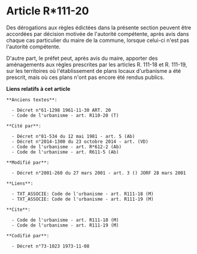 # Article R*111-20

Des dérogations aux règles édictées dans la présente section peuvent être accordées par décision motivée de l'autorité
compétente, après avis dans chaque cas particulier du maire de la commune, lorsque celui-ci n'est pas l'autorité compétente.

D'autre part, le préfet peut, après avis du maire, apporter des aménagements aux règles prescrites par les articles R. 111-18
et R. 111-19, sur les territoires où l'établissement de plans locaux d'urbanisme a été prescrit, mais où ces plans n'ont pas
encore été rendus publics.

**Liens relatifs à cet article**

	**Anciens textes**:

	  - Décret n°61-1298 1961-11-30 ART. 20
	  - Code de l'urbanisme - art. R110-20 (T)

	**Cité par**:

	  - Décret n°81-534 du 12 mai 1981 - art. 5 (Ab)
	  - Décret n°2014-1300 du 23 octobre 2014 - art. (VD)
	  - Code de l'urbanisme - art. R*612-2 (Ab)
	  - Code de l'urbanisme - art. R611-5 (Ab)

	**Modifié par**:

	  - Décret n°2001-260 du 27 mars 2001 - art. 3 () JORF 28 mars 2001

	**Liens**:

	  - TXT_ASSOCIE: Code de l'urbanisme - art. R111-18 (M)
	  - TXT_ASSOCIE: Code de l'urbanisme - art. R111-19 (M)

	**Cite**:

	  - Code de l'urbanisme - art. R111-18 (M)
	  - Code de l'urbanisme - art. R111-19 (M)

	**Codifié par**:

	  - Décret n°73-1023 1973-11-08
